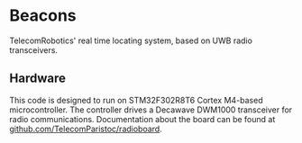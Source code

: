 # Beacons
TelecomRobotics' real time locating system, based on UWB radio transceivers.

## Hardware
This code is designed to run on STM32F302R8T6 Cortex M4-based microcontroller.
The controller drives a Decawave DWM1000 transceiver for radio communications.
Documentation about the board can be found at
[github.com/TelecomParistoc/radioboard](https://github.com/TelecomParistoc/radioboard).
